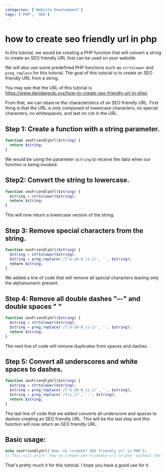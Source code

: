 ```yaml
---
categories: ['Website Development']
tags: ['PHP', 'SEO']
---
```

# how to create seo friendly url in php

In this tutorial, we would be creating a PHP function that will convert a string to create an SEO friendly URL that can be used on your website.

We will also use some predefined PHP functions such as `strtolower` and `preg_replace` for this tutorial. The goal of this tutorial is to create an SEO friendly URL from a string.

You may see that the URL of this tutorial is https://www.davidangulo.xyz/how-to-create-seo-friendly-url-in-php/.

From that, we can observe the characteristics of an SEO friendly URL. First thing is that the URL is only composed of lowercase characters, no special characters, no whitespaces, and last no `%20` in the URL.

## Step 1: Create a function with a string parameter.
```php
function seoFriendlyUrl($string) {     
  return $string; 
}
```

We would be using the parameter `$string` to receive the data when our function is being invoked.

## Step2: Convert the string to lowercase.
```php
function seoFriendlyUrl($string) {     
  $string = strtolower($string);     
  return $string; 
}
```

This will now return a lowercase version of the string.

## Step 3: Remove special characters from the string.
```php
function seoFriendlyUrl($string) {     
  $string = strtolower($string);     
  $string = preg_replace('/[^a-z0-9_\s-]/', '', $string);     
  return $string; 
}
```

We added a line of code that will remove all special characters leaving only the alphanumeric present.

## Step 4: Remove all double dashes "–-" and double spaces "  "
```php
function seoFriendlyUrl($string) {     
  $string = strtolower($string);     
  $string = preg_replace('/[^a-z0-9_\s-]/', '', $string);     
  return $string; 
}
```

The next line of code will remove duplicates from spaces and dashes.

## Step 5: Convert all underscores and white spaces to dashes.
```php
function seoFriendlyUrl($string) {
  $string = strtolower($string);
  $string = preg_replace('/[^a-z0-9_\s-]/', '', $string);
  $string = preg_replace('/[\s_]/', '-', $string);
  return $string;
}
```

The last line of code that we added converts all underscore and spaces to dashes creating an SEO friendly URL. This will be the last step and this function will now return an SEO friendly URL.

## Basic usage:
```php
echo seoFriendlyUrl('How--to !create? SEO friendly url in PHP'); 
// This will print 'how-to-create-seo-friendly-url-in-php' without the quotes. 
```

That's pretty much it for this tutorial. I hope you have a good use for it.
